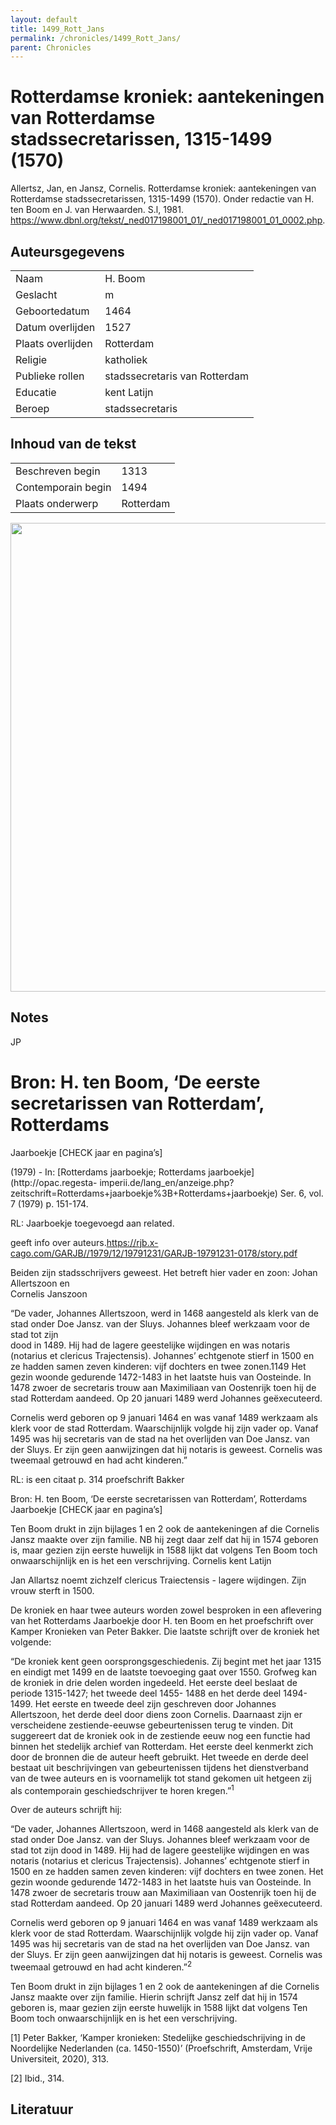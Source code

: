 ```yaml
---
layout: default
title: 1499_Rott_Jans
permalink: /chronicles/1499_Rott_Jans/
parent: Chronicles
--- 
```



# Rotterdamse kroniek: aantekeningen van Rotterdamse stadssecretarissen, 1315-1499 (1570) 

Allertsz, Jan, en Jansz, Cornelis. Rotterdamse kroniek: aantekeningen van Rotterdamse stadssecretarissen, 1315-1499 (1570). Onder redactie van H. ten Boom en J. van Herwaarden. S.l, 1981. <https://www.dbnl.org/tekst/_ned017198001_01/_ned017198001_01_0002.php>. 

## Auteursgegevens 

| | | 
| --------------- | --------------- | 
| Naam | H. Boom | 
| Geslacht | m | 
| Geboortedatum | 1464 | 
| Datum overlijden | 1527 | 
| Plaats overlijden | Rotterdam | 
| Religie | katholiek | 
| Publieke rollen | stadssecretaris van Rotterdam | 
| Educatie | kent Latijn | 
| Beroep | stadssecretaris | 

## Inhoud van de tekst 

| | | 
| --------------- | --------------- | 
| Beschreven begin | 1313 | 
| Contemporain begin | 1494 | 
| Plaats onderwerp | Rotterdam | 

[<img src="..\..\barplots_chronicles\1499_Rott_Jans.jpg" width="750"/>](..\..\barplots_chronicles\1499_Rott_Jans.jpg) 

## Notes 

JP

# Bron: H. ten Boom, ‘De eerste secretarissen van Rotterdam’, Rotterdams
Jaarboekje [CHECK jaar en pagina’s]

(1979) \- In: [Rotterdams jaarboekje; Rotterdams
jaarboekje](http://opac.regesta-
imperii.de/lang_en/anzeige.php?zeitschrift=Rotterdams+jaarboekje%3B+Rotterdams+jaarboekje)
Ser. 6, vol. 7 (1979) p. 151-174.

RL: Jaarboekje toegevoegd aan related.

geeft info over
auteurs.<https://rjb.x-cago.com/GARJB//1979/12/19791231/GARJB-19791231-0178/story.pdf>

Beiden zijn stadsschrijvers geweest. Het betreft hier vader en zoon: Johan
Allertszoon en  
Cornelis Janszoon

“De vader, Johannes Allertszoon, werd in 1468 aangesteld als klerk van de stad onder Doe Jansz. van der Sluys. Johannes bleef werkzaam voor de stad tot zijn  
dood in 1489. Hij had de lagere geestelijke wijdingen en was notaris (notarius et clericus Trajectensis). Johannes’ echtgenote stierf in 1500 en ze hadden samen zeven kinderen: vijf dochters en twee zonen.1149 Het gezin woonde gedurende 1472-1483 in het laatste huis van Oosteinde. In 1478 zwoer de secretaris trouw aan Maximiliaan van Oostenrijk toen hij de stad Rotterdam aandeed. Op 20 januari 1489 werd Johannes geëxecuteerd.

Cornelis werd geboren op 9 januari 1464 en was vanaf 1489 werkzaam als klerk
voor de stad Rotterdam. Waarschijnlijk volgde hij zijn vader op. Vanaf 1495 was hij secretaris van de stad na het overlijden van Doe Jansz. van der Sluys. Er zijn geen aanwijzingen dat hij notaris is geweest. Cornelis was tweemaal getrouwd en had acht kinderen.”

RL: is een citaat p. 314 proefschrift Bakker

Bron: H. ten Boom, ‘De eerste secretarissen van Rotterdam’, Rotterdams
Jaarboekje [CHECK jaar en pagina’s]  
  
Ten Boom drukt in zijn bijlages 1 en 2 ook de aantekeningen af die Cornelis
Jansz maakte over zijn familie. NB hij zegt daar zelf dat hij in 1574 geboren
is, maar gezien zijn eerste huwelijk in 1588 lijkt dat volgens Ten Boom toch
onwaarschijnlijk en is het een verschrijving. Cornelis kent Latijn

Jan Allartsz noemt zichzelf clericus Traiectensis - lagere wijdingen. Zijn
vrouw sterft in 1500.



De kroniek en haar twee auteurs worden zowel besproken in een aflevering van
het Rotterdams Jaarboekje door H. ten Boom en het proefschrift over Kamper
Kronieken van Peter Bakker. Die laatste schrijft over de kroniek het volgende:

“De kroniek kent geen oorsprongsgeschiedenis. Zij begint met het jaar 1315 en
eindigt met 1499 en de laatste toevoeging gaat over 1550. Grofweg kan de
kroniek in drie delen worden ingedeeld. Het eerste deel beslaat de periode
1315-1427; het tweede deel 1455- 1488 en het derde deel 1494-1499. Het eerste
en tweede deel zijn geschreven door Johannes Allertszoon, het derde deel door
diens zoon Cornelis. Daarnaast zijn er verscheidene zestiende-eeuwse
gebeurtenissen terug te vinden. Dit suggereert dat de kroniek ook in de
zestiende eeuw nog een functie had binnen het stedelijk archief van Rotterdam.
Het eerste deel kenmerkt zich door de bronnen die de auteur heeft gebruikt.
Het tweede en derde deel bestaat uit beschrijvingen van gebeurtenissen tijdens
het dienstverband van de twee auteurs en is voornamelijk tot stand gekomen uit
hetgeen zij als contemporain geschiedschrijver te horen kregen.”<sup>1</sup>

Over de auteurs schrijft hij:

“De vader, Johannes Allertszoon, werd in 1468 aangesteld als klerk van de stad
onder Doe Jansz. van der Sluys. Johannes bleef werkzaam voor de stad tot zijn
dood in 1489. Hij had de lagere geestelijke wijdingen en was notaris (notarius
et clericus Trajectensis). Johannes’ echtgenote stierf in 1500 en ze hadden
samen zeven kinderen: vijf dochters en twee zonen. Het gezin woonde gedurende
1472-1483 in het laatste huis van Oosteinde. In 1478 zwoer de secretaris trouw
aan Maximiliaan van Oostenrijk toen hij de stad Rotterdam aandeed. Op 20
januari 1489 werd Johannes geëxecuteerd.

Cornelis werd geboren op 9 januari 1464 en was vanaf 1489 werkzaam als klerk
voor de stad Rotterdam. Waarschijnlijk volgde hij zijn vader op. Vanaf 1495
was hij secretaris van de stad na het overlijden van Doe Jansz. van der Sluys.
Er zijn geen aanwijzingen dat hij notaris is geweest. Cornelis was tweemaal
getrouwd en had acht kinderen.”<sup>2</sup>

Ten Boom drukt in zijn bijlages 1 en 2 ook de aantekeningen af die Cornelis
Jansz maakte over zijn familie. Hierin schrijft Jansz zelf dat hij in 1574
geboren is, maar gezien zijn eerste huwelijk in 1588 lijkt dat volgens Ten
Boom toch onwaarschijnlijk en is het een verschrijving.

[1] Peter Bakker, ‘Kamper kronieken: Stedelijke geschiedschrijving in de
Noordelijke Nederlanden (ca. 1450-1550)’ (Proefschrift, Amsterdam, Vrije
Universiteit, 2020), 313.

[2] Ibid., 314.



## Literatuur 

